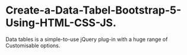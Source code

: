 # Create-a-Data-Tabel-Bootstrap-5-Using-HTML-CSS-JS.
Data tables is a simple-to-use jQuery plug-in with a huge range of Customisable options.
